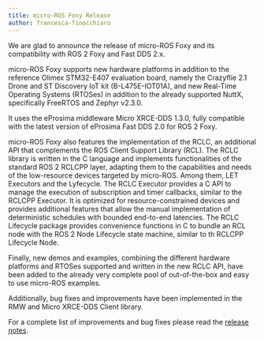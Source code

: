 ```yaml
---
title: micro-ROS Foxy Release
author: francesca-finocchiaro
---
```


We are glad to announce the release of micro-ROS Foxy and its compatibility with ROS 2 Foxy and Fast DDS 2.x.

micro-ROS Foxy supports new hardware platforms in addition to the reference Olimex STM32-E407 evaluation board, namely the Crazyflie 2.1 Drone and ST Discovery IoT kit (B-L475E-IOT01A),
and new Real-Time Operating Systems (RTOSes) in addition to the already supported NuttX, specifically FreeRTOS and Zephyr v2.3.0.

It uses the eProsima middleware Micro XRCE-DDS 1.3.0, fully compatible with the latest version of eProsima Fast DDS 2.0 for ROS 2 Foxy.

micro-ROS Foxy also features the implementation of the RCLC, an additional API that complements the ROS Client Support Library (RCL).
The RCLC library is written in the C language and implements functionalities of the standard ROS 2 RCLCPP layer, adapting them to the capabilities and needs
of the low-resource devices targeted by micro-ROS. Among them, LET Executors and the Lyfecycle.
The RCLC Executor provides a C API to manage the execution of subscription and timer callbacks, similar to the RCLCPP Executor.
It is optimized for resource-constrained devices and provides additional features that allow the manual implementation
of deterministic schedules with bounded end-to-end latencies.
The RCLC Lifecycle package provides convenience functions in C to bundle an RCL node with the ROS 2 Node Lifecycle state machine, similar to th
RCLCPP Lifecycle Node.

Finally, new demos and examples, combining the different hardware platforms and RTOSes supported and written in the new RCLC API,
have been added to the already very complete pool of out-of-the-box and easy to use micro-ROS examples.

Additionally, bug fixes and improvements have been implemented in the RMW and Micro XRCE-DDS Client library.

For a complete list of improvements and bug fixes please read the [release notes](https://github.com/micro-ROS/micro-ros-build/releases).